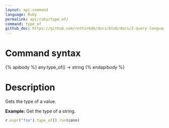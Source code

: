 ```yaml
---
layout: api-command 
language: Ruby
permalink: api/ruby/type_of/
command: type_of 
github_doc: https://github.com/rethinkdb/docs/blob/docs/2-query-language/api/ruby/control-structures/type_of.md
---
```


# Command syntax #

{% apibody %}
any.type_of() &rarr; string
{% endapibody %}

# Description #

Gets the type of a value.

__Example:__ Get the type of a string.

```rb
r.expr("foo").type_of().run(conn)
```


